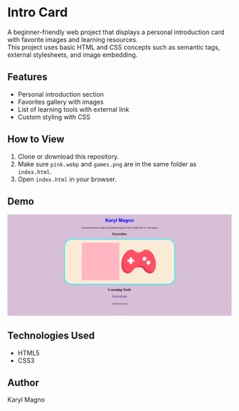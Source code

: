 # Intro Card

A beginner-friendly web project that displays a personal introduction card with favorite images and learning resources.  
This project uses basic HTML and CSS concepts such as semantic tags, external stylesheets, and image embedding.

## Features

- Personal introduction section
- Favorites gallery with images
- List of learning tools with external link
- Custom styling with CSS

## How to View

1. Clone or download this repository.
2. Make sure `pink.webp` and `games.png` are in the same folder as `index.html`.
3. Open `index.html` in your browser.

## Demo

![Screenshot](Screenshot.png)

## Technologies Used

- HTML5
- CSS3

## Author

Karyl Magno
